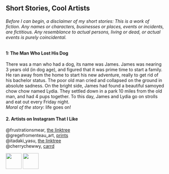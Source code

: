 ## Short Stories, Cool Artists

###### Before I can begin, a disclaimer of my short stories: This is a work of fiction. Any names or characters, businesses or places, events or incidents, are fictitious. Any resemblance to actual persons, living or dead, or actual events is purely coincidental. 

#### 1: The Man Who Lost His Dog 
There was a man who had a dog, its name was James. James was nearing 3 years old (in dog age), and figured that it was prime time to start a family. He ran away from the home to start his new adventure, really to get rid of his bachelor status. The poor old man cried and collapsed on the ground in absolute sadness. On the bright side, James had found a beautiful samoyed chow chow named Lydia. They settled down in a park 10 miles from the old man, and had 4 pups together. To this day, James and Lydia go on strolls and eat out every Friday night.  
*Moral of the story*: life goes on!

#### 2. Artists on Instagram That I Like 
@frustrationsmear, [the linktree](linktr.ee/carrierheaume)  
@gregefromenteau_art, [prints](www.artstation.com/greg-f/prints)  
@itadaki_yasu, [the linktree](linktr.ee/studiolg)  
@cherrychewwy, [carrd](chxrrypie.carrd.co)  

<img src="https://user-images.githubusercontent.com/114502973/193397857-1574c43b-d181-4252-b905-f0797f893727.jpg" width="50" height="50">  <img src="https://user-images.githubusercontent.com/114502973/193397852-be861228-72c8-439a-815e-f89a5bb85816.jpg" width="50" height="50">  

